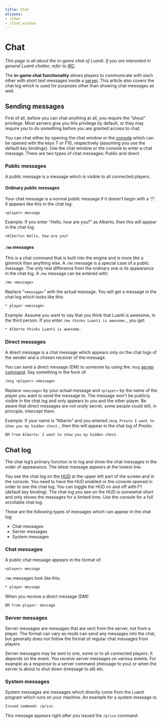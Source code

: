 ```yaml
---
title: Chat
aliases:
- /Chat
- /Chat_window
---
```


# Chat
_This page is all about the in-game chat of Luanti. If you are interested in general Luanti chatter, refer to [IRC](/irc/)._

The **in-game chat functionality** allows players to communicate with each other with short text messages inside a [server](/server/). This article also covers the chat log which is used for purposes other than showing chat messages as well.

## Sending messages
First of all, before you can chat anything at all, you require the “shout” privilege. Most servers give you this privilege by default, or they may require you to do something before you are granted access to chat.

You can chat either by opening the chat window or the [console](/for-players/console/) which can be opened with the keys T or F10, respectively (assuming you use the default key bindings). Use the chat window or the console to enter a chat message. There are two types of chat messages: Public and direct.

### Public messages
A public message is a message which is visible to all connected players.

#### Ordinary public messages
Your chat message is a normal public message if it doesn’t begin with a “/”. It appears like this in the chat log:

```txt
<player> message
```

Example: If you enter “Hello, how are you?” as Alberto, then this will appear in the chat log:

```txt
<Alberto> Hello, how are you?
```

#### `/me` messages
This is a chat command that is built into the engine and is more like a gimmick than anything else. A `/me` message is a special case of a public message. The only real difference from the ordinary one is its appearance in the chat log. A `/me` message can be entered with:

```txt
/me <message>
```

Replace “`<message>`” with the actual message. You will get a message in the chat log which looks like this:

```txt
* player <message>
```

Example: Assume you want to say that you think that Luanti is awesome, in the third person. If you enter `/me thinks Luanti is awesome.`, you get:

```txt
* Alberto thinks Luanti is awesome.
```

### Direct messages

A direct message is a chat message which appears only on the chat logs of the sender and a chosen receiver of the message.

You can send a direct message (DM) to someone by using the `/msg` [server command](/server-commands/). Say something in the form of:

```txt
/msg <player> <message>
```

Replace `<message>` by your actual message and `<player>` by the name of the player you want to send the message to. The message won’t be publicly visible in the chat log and only appears to you and the other player. Be aware that direct messages are not _really_ secret, some people could still, in principle, intercept them.

Example: If your name is “Alberto” and you entered `/msg Presto I want to show you my hidden chest.`, then this will appear in the chat log of Presto:

```txt
DM from Alberto: I want to show you my hidden chest.
```

## Chat log

The chat log’s primary function is to log and show the chat messages in the order of appearance. The latest message appears at the lowest line.

You see the chat log on the [HUD](/hud/) at the upper left part of the screen and in the console. You need to have the HUD enabled or the console opened in order to see the chat log. You can toggle the HUD on and off with F1 (default key binding). The chat log you see on the HUD is somewhat short and only shows the messages for a limited time. Use the console for a full scrollable chat log.

These are the following types of messages which can appear in the chat log:

* Chat messages
* Server messages
* System messages

### Chat messages
A public chat message appears in the format of:

```txt
<player> message
```

`/me` messages look like this:

```txt
* player message
```

When you receive a direct message (DM):

```txt
DM from player: message
```

### Server messages
Server messages are messages that are sent from the server, not from a player. The format can vary as mods can send any messages into the chat, but generally does not follow the format of regular chat messages from players.

Server messages may be sent to one, some or to all connected players. It depends on the event. You receive server messages on various events. For example as a response to a server command (message to you) or when the server is about to shut down (message to all) etc.

### System messages
System messages are messages which directly come from the Luanti program which runs on your machine. An example for a system message is:

```txt
Issued command: /privs
```

This message appears right after you issued the `/privs` command.
